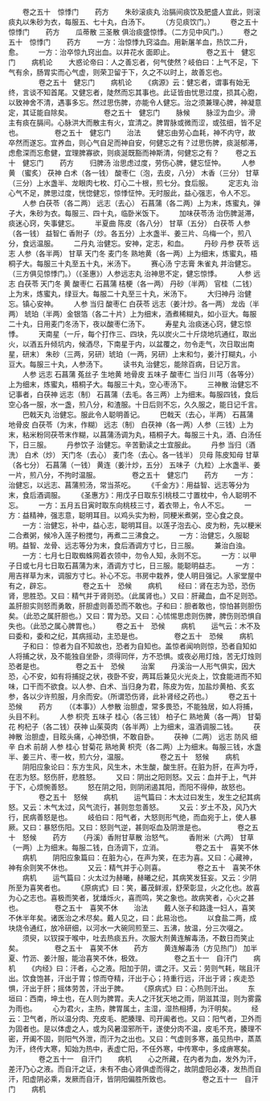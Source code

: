 <!-- { "loadSidebar": true } -->
　　卷之五十　惊悸门
　　药方
　　朱砂滚痰丸 治膈间痰饮及肥盛人宜此，则滚痰丸以朱砂为衣，每服五、七十丸，白汤下。
　　（方见痰饮门。）
　　卷之五十　惊悸门
　　药方
　　瓜蒂散 三圣散 俱治痰盛惊悸。（二方见中风门。）
　　卷之五十　惊悸门
　　药方
　　一方：治惊悸九窍溢血。用新屠羊血，热饮二升，愈。
　　一方：治卒惊九窍出血。以井花水 面即止。
　　
　　卷之五十　健忘门
　　病机论
　　大惑论帝曰：人之善忘者，何气使然？岐伯曰：上气不足，下气有余，肠胃实而心气虚，则荣卫留于下，久之不以时上，故善忘也。
　　
　　卷之五十　健忘门
　　病机论
　　《病源》云：健忘者，谓事有始无终，言谈不知首尾。又健忘者，陡然而忘其事也。此证皆由忧思过度，损其心胞，以致神舍不清，遇事多忘。然过思伤脾，亦能令人健忘。治之须兼理心脾，神凝意定，其证能自除矣。
　　
　　卷之五十　健忘门
　　脉候
　　脉涩为血少。滑主有痰在膈间。心脉洪大而散主有火，宜清之。脾胃脉或微而涩，或弦细，皆不足也。
　　
　　卷之五十　健忘门
　　治法
　　健忘由劳心血耗，神不内守，故卒然而遂忘。宜养血，则心气自足而神自安，何健忘之有？过思伤脾，痰涎郁滞，虑愈深而忘愈健，宜理脾寡欲，则痰涎既豁而神斯清，何健忘之有？
　　卷之五十　健忘门
　　药方
　　归脾汤 治思虑过度，劳伤心脾，健忘怔忡。
　　人参 黄 （蜜炙） 茯神 白术（各一钱） 酸枣仁（泡，去皮，八分） 木香（三分） 甘草（三分）上水盏半、龙眼肉七枚、灯心二十根，煎七分。食后服。
　　定志丸 治心气不足，脾思过度，恍惚健忘，惊悸怔忡。无时服此，益心强志，令人不忘。
　　人参 白茯苓（各二两） 远志（去心） 石菖蒲（各二两）上为末，炼蜜丸，弹子大，朱砂为衣。每服三、四十丸，临卧米饭下。
　　加味茯苓汤 治伤脾涎滞，痰迷心窍，失事健忘。
　　半夏曲 陈皮（各八分） 甘草（五分） 白茯苓 人参（各一钱） 益智仁 香附子（炒。各五分）上水盏半、姜三片、乌梅一个，煎八分，食远温服。
　　二丹丸 治健忘。安神，定志，和血。
　　丹砂 丹参 茯苓 远志 人参（各半两） 甘草 天门冬 麦门冬 熟地黄（各一两）上为细末，炼蜜丸，梧桐子大。每服三十丸至五十丸，米汤下。
　　赛心汤 宁志膏 朱雀丸 并治健忘。（三方俱见惊悸门。）（《圣惠》）人参远志丸 治神思不定，健忘惊悸。
　　人参 远志 白茯苓 天门冬 黄 酸枣仁 石菖蒲 桔梗（各一两） 丹砂（半两） 官桂（二钱）上为末，炼蜜丸，绿豆大。每服二十丸至三十丸，米汤下。
　　大归神丹 治健忘。镇心安神。
　　人参 当归 酸枣仁 白茯苓 远志（姜汁炒。各一两） 龙齿（半两） 琥珀（半两）金银箔（各二十片）上为细末，酒煮稀糊丸，如小豆大。每服二十丸，日用麦门冬汤下，夜以酸枣仁汤下。
　　寿星丸 治痰迷心窍，健忘惊悸。
　　天南星（一斤，每个打作三、四块，先以炭火二十斤烧地坑通红，取出火，以酒五升倾坑内，候酒尽，下南星于内，以盆覆之，勿令走气，次日取出南星，研末） 朱砂（三两，另研）琥珀（一两，另研）上末和匀，姜汁打糊丸，小豆大。每服三十丸，人参汤下。
　　读书丸 治健忘，能除百病，日记万言。
　　人参 远志 石菖蒲 菟丝子 生地黄 地骨皮 五味子 酸枣仁 当归 川芎（各等分）上为细末，炼蜜丸，梧桐子大。每服三十丸，空心枣汤下。
　　三神散 治健忘不记事者，白茯神 远志（制） 石菖蒲（去毛。各三两）上为细末。每服四钱，食后空心各一服，水一盏，煎八分，和渣服。十日后则不忘，久久服之，能日记千言。
　　巴戟天丸 治健忘。服此令人聪明善记。
　　巴戟天（去心，半两） 石菖蒲 地骨皮 白茯苓（为末，作糊） 远志（制） 白茯神（各一两）人参（三钱）上为末，粘米粉同茯苓末作糊，以菖蒲汤调为丸，梧桐子大。每服三十丸，酒、白汤任下，日三服。
　　丹参饮子 治健忘。辛苦勤读之士宜服此。
　　丹参 当归（酒洗） 白术（炒） 天门冬（去心） 麦门冬（去心。各一钱半） 贝母 陈皮知母 甘草（各七分） 石菖蒲（一钱） 黄连（姜汁炒，五分） 五味子（九粒）上水盏半、姜一片，煎八分，不拘时温服。
　　
　　卷之五十　健忘门
　　药方
　　一方：治健忘，以远志、菖蒲煎汤，常当茶吃。
　　《千金方》：用益智、远志等分为末，食后酒调服。
　　《圣惠方》：用戊子日取东引桃枝二寸置枕中，令人聪明不忘。
　　一方：五月五日寅时取东向桃枝三寸，着衣带上，令人不忘。
　　一方：益精神，强志意，聪明耳目。以鸡头实为粉，同粳米煮粥，空心食之良。
　　一方：治健忘，补中，益心志，聪明耳目。以莲子泡去心、皮为粉，先以粳米二合煮粥，候冷入莲子粉搅匀，再煮二三沸食之。
　　一方：治健忘，久服聪明。益智、龙骨、远志等分为末，食后酒调方寸匕，日三服。
　　兼治白浊。
　　一方：七月七日取蜘蛛网着衣领中，勿令人知，永则不忘。
　　一方：以甲子日或七月七日取石菖蒲为末，酒调方寸匕，日三服。能聪明益志。
　　一方：用吉祥草为末，调服方寸匕。补心不忘。书房中栽养，使人明目强记。人家堂屋中有之，辟忘。
　　
　　卷之五十　恐候
　　病机
　　经曰：肾在志为恐，恐伤肾，思胜恐。又曰：精气并于肾则恐。（此属肾也。）又曰：肝藏血，血不足则恐。盖肝胆实则怒而勇敢，肝胆虚则善恐而不敢也。子和曰：胆者敢也，惊怕甚则胆伤矣。（此恐之属肝胆也。）又曰：胃为恐。又曰：心怵惕思虑则伤脾，脾伤则恐惧自失也。（此恐之属心脾胃也。）
　　卷之五十　恐候
　　病机
　　运气云：木不及曰委和，委和之纪，其病摇动，主恐是也。
　　
　　卷之五十　恐候
　　病机
　　子和曰： 惊者为自不知故也，恐者为自知也。盖惊者闻响则惊，恐者自知如人将捕之状，及不能独自坐卧，须得同伴，方不恐惧。或夜必用灯烛，苦无灯烛则恐者是也。
　　
　　卷之五十　恐候
　　治案
　　丹溪治一人形气俱实，因大恐，心不安，如有将捕捉之状，夜卧不安，两耳后兼见火光炎上，饮食能进而不知味，口干而不欲食。以人参、白术、当归身为君，陈皮为佐，加盐炒黄柏、炙玄参，各以少许煎服，月余而安。（所谓恐伤肾，此补肾经之药也。）
　　卷之五十　恐候
　　药方
　　（《本事》）人参散 治胆虚，常多畏恐，不能独居，如人将捕，头目不利。
　　人参 枳壳 五味子 桂心（各三钱） 柏子仁 熟地黄（各一两） 甘菊花 枸杞子（各二钱）茯神 山茱萸肉（各半两）上为细末，温酒调服二钱。
　　茯神散 治胆虚，目眩头痛，心神恐惧，不敢自卧。
　　茯神（二两） 远志 防风 细辛 白术 前胡 人参 桂心 甘菊花 熟地黄 枳壳（各二两）上为细末。每服三钱，水盏半、姜三片、枣一枚，煎六分，温服。
　　
　　卷之五十　怒候
　　病机
　　阴阳应象论曰：东方生风，风生木，木生酸，酸生肝。在脏为肝，在声为呼，在志为怒。怒伤肝，悲胜怒。
　　又曰：阴出之阳则怒。又云：血并于上，气并于下，心烦惋善怒。
　　怒在阴之阳，则阴闭遏其阳，而阳不得伸，故怒也。
　　
　　卷之五十　怒候
　　病机
　　运气篇曰：木太过曰发生，发生之纪其病怒。又云：木气太过，风气流行，甚则忽忽善怒。
　　又云：岁土不及，风乃大行，民病善怒是也。
　　岐伯曰：阳气者，大怒则形气绝，而血宛于上，使人暴厥。又曰：暴怒伤阳。又曰：怒则气逆，甚则呕血及阴泄是也。
　　
　　卷之五十　怒候
　　药方
　　（丹溪）香附甘草散 治怒气。
　　香附米（六两） 甘草（一两）上为细末。每服二钱，白汤调下，立消。
　　
　　卷之五十　喜笑不休
　　病机
　　阴阳应象篇曰：在脏为心，在声为笑，在志为喜。又曰：心藏神，神有余则笑不休也。
　　又云：精气并于心则喜。
　　
　　卷之五十　喜笑不休
　　病机
　　运气篇曰：火太过为赫曦，赫曦之纪，其病笑发狂妄。又云：少阴所至为喜笑者也。
　　《原病式》曰：笑，蕃茂鲜淑，舒荣彰显，火之化也。故喜为心之志也。喜极而笑者，犹燔烁火，喜而鸣，笑之象也。故病笑者，心火之甚也。
　　
　　卷之五十　喜笑不休
　　治法
　　戴人张子和路逢一妇人，喜笑不休半年矣。诸医治之术尽矣。戴人见之，曰：此易治也。
　　以食盐二两，成块烧令通红，放冷研细，以河水一大碗同煎至三、五沸，放温，分三次啜之。
　　须臾，以钗探于喉中，吐去热痰五升。次服大剂黄连解毒汤，不数日而笑止矣。
　　
　　卷之五十　喜笑不休
　　药方
　　黄连解毒汤（方见热门） 加半夏、竹沥、姜汁服，能治喜笑不休，极效。
　　
　　卷之五十一　自汗门
　　病机
　　《内经》曰：汗者，心之液。阳加于阴，谓之汗。又云：劳则气耗，喘且汗出。饮食饱甚，汗出于胃；惊而夺精，汗出于心；持重行远，汗出于肾；疾走恐惧，汗出于肝；摇体劳苦，汗出于脾。
　　《原病式》曰：心热则汗出。
　　东垣曰：西南，坤土也，在人则为脾胃。夫人之汗犹天地之雨，阴滋其湿，则为雾露为雨也。
　　心为君火，主热，脾胃属土，主湿，湿热相搏，为汗明矣。
　　经云：卫气者，所以温分肉、充皮毛、肥腠理、司开阖者也。又曰：阳气者，卫外而为固者也。是以体虚之人，或为风暑湿邪所干，遂使分肉不温，皮毛不充，腠理不密，开阖不固，则阳气外泄，而汗为之出也。又曰：气虚则多寒，虽见热中，蒸蒸为汗，终传大寒，知始为热中，表虚亡阳，不任外寒，中传寒中，多成痹寒矣。
　　
　　卷之五十一　自汗门
　　病机
　　心之所藏，在内者为血，发外为汗，差汗乃心之液。而自汗之证，未有不由心肾俱虚而得之，故阴虚阳必凑，发热而自汗，阳虚阴必乘，发厥而自汗，皆阴阳偏胜所致也。
　　
　　卷之五十一　自汗门
　　病机
